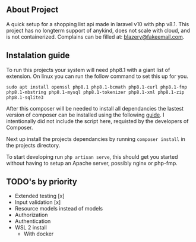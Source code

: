 ## About Project
A quick setup for a shopping list api made in laravel v10 with php v8.1. This project has no longterm support of anykind, does not scale with cloud, and is not containerized. Complains can be filled at: blazery@fakeemail.com.

## Instalation guide
To run this projects your system will need php8.1 with a giant list of extension. On linux you can run the follow command to set this up for you.

`sudo apt install openssl php8.1 php8.1-bcmath php8.1-curl php8.1-fmp php8.1-mbstring php8.1-mysql php8.1-tokenizer php8.1-xml php8.1-zip php8.1-sqlite3`

After this composer will be needed to install all dependancies the lastest version of composer can be installed using the following [guide](https://getcomposer.org/download/). I intentionally did not include the script here, requisted by the developers of Composer.

Next up install the projects dependancies by running `composer install` in the projects directory.

To start developing run `php artisan serve`, this should get you started without having to setup an Apache server, possibly nginx or php-fmp. 


## TODO's by priority

* Extended testing [x]
* Input validation [x]
* Resource models instead of models
* Authorization
* Authentication
* WSL 2 install
  * With docker